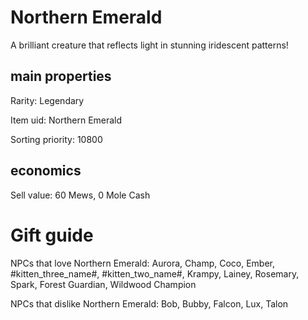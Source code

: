 # Northern Emerald

A brilliant creature that reflects light in stunning iridescent patterns!

## main properties

Rarity: Legendary

Item uid: Northern Emerald

Sorting priority: 10800

## economics

Sell value: 60 Mews, 0 Mole Cash

# Gift guide

NPCs that love Northern Emerald: Aurora, Champ, Coco, Ember, #kitten_three_name#, #kitten_two_name#, Krampy, Lainey, Rosemary, Spark, Forest Guardian, Wildwood Champion

NPCs that dislike Northern Emerald: Bob, Bubby, Falcon, Lux, Talon